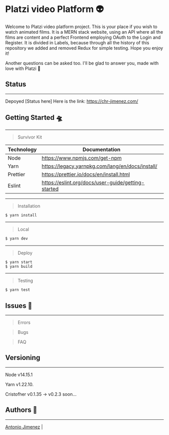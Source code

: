 # Platzi video Platform 👽

Welcome to Platzi video platform project. This is your place if you wish to watch animated films. It is a MERN stack website, using an API where all the films are content and a perfect Frontend employing OAuth to the Login and Register. It is divided in Labels, because through all the history of this repository we added and removed Redux for simple testing. Hope you enjoy it! 

Another questions can be asked too. I'll be glad to answer you,
made with love with Platzi :green_heart:

## Status
---

Depoyed [Status here] Here is the link: https://chr-jimenez.com/

## Getting Started 🛸

---

> Survivor Kit

| Technology | Documentation                                      |
| ---------- | -------------------------------------------------- |
| Node       | https://www.npmjs.com/get-npm                      |
| Yarn       | https://legacy.yarnpkg.com/lang/en/docs/install/   |
| Prettier   | https://prettier.io/docs/en/install.html           |
| Eslint     | https://eslint.org/docs/user-guide/getting-started |

---

> Installation

```sh
$ yarn install
```

---

> Local

```sh
$ yarn dev
```

---

> Deploy

```
$ yarn start
$ yarn build
```

---

> Testing

```sh
$ yarn test
```

## Issues 🐙

---

> Errors

> Bugs

> FAQ

## Versioning

---

Node v14.15.1

Yarn v1.22.10.

Cristofher v0.1.35 -> v0.2.3 soon...

## Authors 👾

---

[Antonio Jimenez](https://github.com/Tonnraus) |
